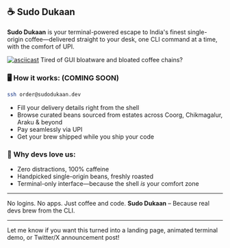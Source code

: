 ## ☕ Sudo Dukaan

**Sudo Dukaan** is your terminal-powered escape to India's finest single-origin coffee—delivered straight to your desk, one CLI command at a time, with the comfort of UPI.

[![asciicast](https://asciinema.org/a/6p5nkXksqyKpoXJ2uL1aWrVGz.svg)](https://asciinema.org/a/6p5nkXksqyKpoXJ2uL1aWrVGz)
Tired of GUI bloatware and bloated coffee chains?


### 🖥️ How it works: (COMING SOON)

```bash
ssh order@sudodukaan.dev
```

* Fill your delivery details right from the shell
* Browse curated beans sourced from estates across Coorg, Chikmagalur, Araku & beyond
* Pay seamlessly via UPI
* Get your brew shipped while you ship your code

### 🧠 Why devs love us:

* Zero distractions, 100% caffeine
* Handpicked single-origin beans, freshly roasted
* Terminal-only interface—because the shell *is* your comfort zone

---

No logins. No apps. Just coffee and code.
**Sudo Dukaan** – Because real devs brew from the CLI.

---

Let me know if you want this turned into a landing page, animated terminal demo, or Twitter/X announcement post!
